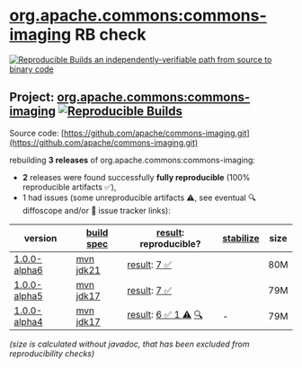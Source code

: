 [org.apache.commons:commons-imaging](https://central.sonatype.com/artifact/org.apache.commons/commons-imaging/versions) RB check
=======

[![Reproducible Builds](https://reproducible-builds.org/images/logos/rb.svg) an independently-verifiable path from source to binary code](https://reproducible-builds.org/)

## Project: [org.apache.commons:commons-imaging](https://central.sonatype.com/artifact/org.apache.commons/commons-imaging/versions) [![Reproducible Builds](https://img.shields.io/endpoint?url=https://raw.githubusercontent.com/jvm-repo-rebuild/reproducible-central/master/content/org/apache/commons/commons-imaging/badge.json)](https://github.com/jvm-repo-rebuild/reproducible-central/blob/master/content/org/apache/commons/commons-imaging/README.md)

Source code: [https://github.com/apache/commons-imaging.git](https://github.com/apache/commons-imaging.git)

rebuilding **3 releases** of org.apache.commons:commons-imaging:
- **2** releases were found successfully **fully reproducible** (100% reproducible artifacts :white_check_mark:),
- 1 had issues (some unreproducible artifacts :warning:, see eventual :mag: diffoscope and/or :memo: issue tracker links):

| version | [build spec](/BUILDSPEC.md) | [result](https://reproducible-builds.org/docs/jvm/): reproducible? | [stabilize](https://github.com/google/oss-rebuild/blob/main/cmd/stabilize/README.md) | size |
| -- | --------- | ------ | ------ | -- |
| [1.0.0-alpha6](https://central.sonatype.com/artifact/org.apache.commons/commons-imaging/1.0.0-alpha6/pom) | [mvn jdk21](commons-imaging-1.0.0-alpha6.buildspec) | [result](commons-imaging-1.0.0-alpha6.buildinfo): [7 :white_check_mark: ](commons-imaging-1.0.0-alpha6.buildcompare) | | 80M |
| [1.0.0-alpha5](https://central.sonatype.com/artifact/org.apache.commons/commons-imaging/1.0.0-alpha5/pom) | [mvn jdk17](commons-imaging-1.0.0-alpha5.buildspec) | [result](commons-imaging-1.0.0-alpha5.buildinfo): [7 :white_check_mark: ](commons-imaging-1.0.0-alpha5.buildcompare) | | 79M |
| [1.0.0-alpha4](https://central.sonatype.com/artifact/org.apache.commons/commons-imaging/1.0.0-alpha4/pom) | [mvn jdk17](commons-imaging-1.0.0-alpha4.buildspec) | [result](commons-imaging-1.0.0-alpha4.buildinfo): [6 :white_check_mark:  1 :warning:](commons-imaging-1.0.0-alpha4.buildcompare) [:mag:](commons-imaging-1.0.0-alpha4.diffoscope) | - | 79M |

<i>(size is calculated without javadoc, that has been excluded from reproducibility checks)</i>
